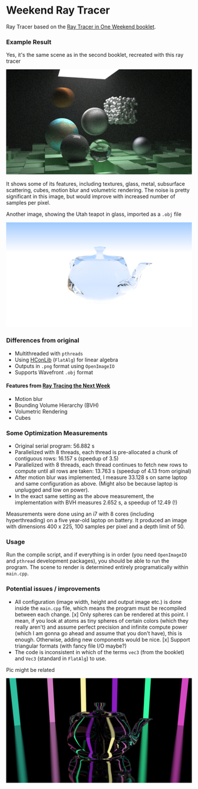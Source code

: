 # Weekend Ray Tracer

Ray Tracer based on the [Ray Tracer in One Weekend booklet](http://www.realtimerendering.com/raytracing/Ray%20Tracing%20in%20a%20Weekend.pdf).

### Example Result

Yes, it's the same scene as in the second booklet, recreated with this ray tracer

![many features](out.png)

It shows some of its features, including textures, glass, metal, subsurface scattering, cubes, motion blur and volumetric rendering. The noise is pretty significant in this image, but would improve with increased number of samples per pixel.

Another image, showing the Utah teapot in glass, imported as a `.obj` file

![teapot](glass_teapot.png)

### Differences from original
- Multithreaded with `pthreads`
- Using [HConLib](https://github.com/TheVaffel/HConLib) (`FlatAlg`) for linear algebra
- Outputs in `.png` format using `OpenImageIO`
- Supports Wavefront `.obj` format

#### Features from [Ray Tracing the Next Week](http://www.realtimerendering.com/raytracing/Ray%20Tracing_%20The%20Next%20Week.pdf)

- Motion blur
- Bounding Volume Hierarchy (BVH)
- Volumetric Rendering
- Cubes

### Some Optimization Measurements

- Original serial program: 56.882 s
- Parallelized with 8 threads, each thread is pre-allocated a chunk of contiguous rows: 16.157 s (speedup of 3.5)
- Parallelized with 8 threads, each thread continues to fetch new rows to compute until all rows are taken: 13.763 s (speedup of 4.13 from original)
- After motion blur was implemented, I measure 33.128 s on same laptop and same configuration as above. (Might also be because laptop is unplugged and low on power).
- In the exact same setting as the above measurement, the implementation with BVH measures 2.652 s, a speedup of 12.49 (!)

Measurements were done using an i7 with 8 cores (including hyperthreading) on a five year-old laptop on battery.
It produced an image with dimensions 400 x 225, 100 samples per pixel and a depth limit of 50.

### Usage

Run the compile script, and if everything is in order (you need `OpenImageIO` and `pthread` development packages), you should be able to run the program. The scene to render is determined entirely programatically within `main.cpp`.

### Potential issues / improvements

- All configuration (image width, height and output image etc.) is done inside the `main.cpp` file, which means the program must be recompiled between each change.
[x] Only spheres can be rendered at this point. I mean, if you look at atoms as tiny spheres of certain colors (which they really aren't) and assume perfect precision and infinite compute power (which I am gonna go ahead and assume that you don't have), this is enough. Otherwise, adding new components would be nice.
[x] Support triangular formats (with fancy file I/O maybe?)
- The code is inconsistent in which of the terms `vec3` (from the booklet) and `Vec3` (standard in `FlatAlg`) to use.

Pic might be related

![disco_teapot](disco_teapot.png)